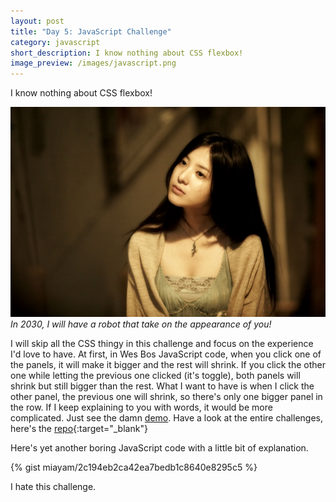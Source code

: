 ```yaml
---
layout: post
title: "Day 5: JavaScript Challenge"
category: javascript
short_description: I know nothing about CSS flexbox!
image_preview: /images/javascript.png
---
```


I know nothing about CSS flexbox!

<div class="blog-post-image">
  <img src="/images/yoshitaka.jpg" alt="she is cute in some way">
  <em>In 2030, I will have a robot that take on the appearance of you!</em>
</div>

I will skip all the CSS thingy in this challenge and focus on the experience I'd love to have.
At first, in Wes Bos JavaScript code, when you click one of the panels, it will make it bigger and the rest will shrink.
If you click the other one while letting the previous one clicked (it's toggle), both panels will shrink but still bigger than
the rest. What I want to have is when I click the other panel, the previous one will shrink, so there's only one bigger
panel in the row. If I keep explaining to you with words, it would be more complicated.
Just see the damn [demo](/demo_day5). Have a look at the entire challenges, here's the
[repo](https://github.com/miayam/js30){:target="_blank"}

Here's yet another boring JavaScript code with a little bit of explanation.

{% gist miayam/2c194eb2ca42ea7bedb1c8640e8295c5 %}

I hate this challenge.
